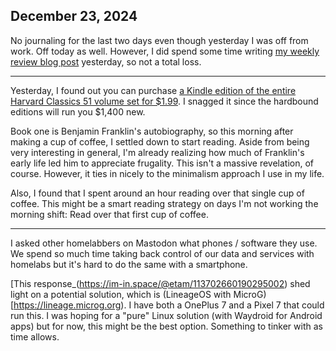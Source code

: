 ## December 23, 2024

No journaling for the last two days even though yesterday I was off from work. Off today as well. However, I did spend some time writing [my weekly review blog post](https://myconscious.stream/blog/Week-in-review-Dec-22-2024/) yesterday, so not a total loss.

---

Yesterday, I found out you can purchase [a Kindle edition of the entire Harvard Classics 51 volume set for $1.99](https://www.amazon.com/Complete-Harvard-Classics-Eireann-Press-ebook/dp/B076PKKZ22). I snagged it since the hardbound editions will run you $1,400 new. 

Book one is Benjamin Franklin's autobiography, so this morning after making a cup of coffee, I settled down to start reading. Aside from being very interesting in general, I'm already realizing how much of Franklin's early life led him to appreciate frugality. This isn't a massive revelation, of course. However, it ties in nicely to the minimalism approach I use in my life. 

Also, I found that I spent around an hour reading over that single cup of coffee. This might be a smart reading strategy on days I'm not working the morning shift: Read over that first cup of coffee.

---

I asked other homelabbers on Mastodon what phones / software they use. We spend so much time taking back control of our data and services with homelabs but it's hard to do the same with a smartphone.

[This response_(https://im-in.space/@etam/113702660190295002) shed light on a potential solution, which is (LineageOS with MicroG)[https://lineage.microg.org). I have both a OnePlus 7 and a Pixel 7 that could run this. I was hoping for a "pure" Linux solution (with Waydroid for Android apps) but for now, this might be the best option. Something to tinker with as time allows.
